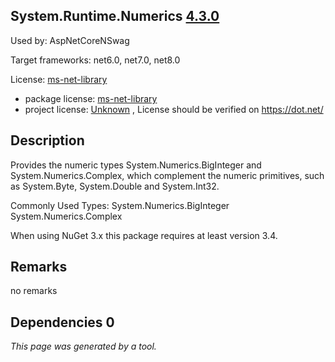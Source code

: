 System.Runtime.Numerics [4.3.0](https://www.nuget.org/packages/System.Runtime.Numerics/4.3.0)
--------------------

Used by: AspNetCoreNSwag

Target frameworks: net6.0, net7.0, net8.0

License: [ms-net-library](../../../../licenses/ms-net-library) 

- package license: [ms-net-library](http://go.microsoft.com/fwlink/?LinkId=329770) 
- project license: [Unknown](https://dot.net/) , License should be verified on https://dot.net/

Description
-----------
Provides the numeric types System.Numerics.BigInteger and System.Numerics.Complex, which complement the numeric primitives, such as System.Byte, System.Double and System.Int32.

Commonly Used Types:
System.Numerics.BigInteger
System.Numerics.Complex
 
When using NuGet 3.x this package requires at least version 3.4.

Remarks
-----------
no remarks


Dependencies 0
-----------


*This page was generated by a tool.*